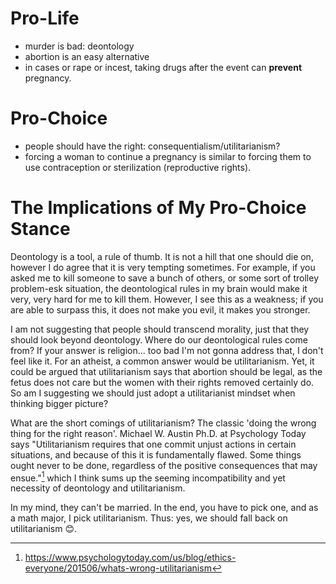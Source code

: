 # Pro-Life
- murder is bad: deontology
- abortion is an easy alternative
- in cases or rape or incest, taking drugs after the event can **prevent** pregnancy.

# Pro-Choice
- people should have the right: consequentialism/utilitarianism?
- forcing a woman to continue a pregnancy is similar to forcing them to use contraception or sterilization (reproductive rights).

# The Implications of My Pro-Choice Stance
Deontology is a tool, a rule of thumb. It is not a hill that one should die on, however I do agree that it is very tempting sometimes. For example, if you asked me to kill someone to save a bunch of others, or some sort of trolley problem-esk situation, the deontological rules in my brain would make it very, very hard for me to kill them. However, I see this as a weakness; if you are able to surpass this, it does not make you evil, it makes you stronger.

I am not suggesting that people should transcend morality, just that they should look beyond deontology. Where do our deontological rules come from? If your answer is religion... too bad I'm not gonna address that, I don't feel like it. For an atheist, a common answer would be utilitarianism. Yet, it could be argued that utilitarianism says that abortion should be legal, as the fetus does not care but the women with their rights removed certainly do. So am I suggesting we should just adopt a utilitarianist mindset when thinking bigger picture?

What are the short comings of utilitarianism? The classic 'doing the wrong thing for the right reason'. Michael W. Austin Ph.D. at Psychology Today says "Utilitarianism requires that one commit unjust actions in certain situations, and because of this it is fundamentally flawed. Some things ought never to be done, regardless of the positive consequences that may ensue."[^1] which I think sums up the seeming incompatibility and yet necessity of deontology and utilitarianism.

In my mind, they can't be married. In the end, you have to pick one, and as a math major, I pick utilitarianism. Thus: yes, we should fall back on utilitarianism 😊.

[^1]: https://www.psychologytoday.com/us/blog/ethics-everyone/201506/whats-wrong-utilitarianism